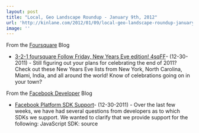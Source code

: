 ```yaml
---
layout: post
title: "Local, Geo Landscape Roundup - January 9th, 2012"
url: 'http://kinlane.com/2012/01/09/local-geo-landscape-roundup-january-9th-2012/'
image: ''
---
```


From the [Foursquare][1] Blog

  * [3-2-1 foursquare Follow Friday, New Years Eve edition! 4sqFF][2]\- (12-30-2011) - Still figuring out your plans for celebrating the end of 2011? Check out these New Years Eve lists from New York, North Carolina, Miami, India, and all around the world! Know of celebrations going on in your town?

From the [Facebook Developer][3] Blog

  * [Facebook Platform SDK Support][4]\- (12-30-2011) - Over the last few weeks, we have had several questions from developers as to which SDKs we support. We wanted to clarify that we provide support for the following: JavaScript SDK: source

   [1]: http://feeds.feedburner.com/thefoursquareblog (Foursquare Blog)
   [2]: http://feedproxy.google.com/~r/thefoursquareblog/~3/rr1v8MjwuQs/
   [3]: /admin/blog/view-source:http:/developers.facebook.com/blog/ (Facebook Developer)
   [4]: https://twitter.com/!/foursquareapi/status/152094590688698368
